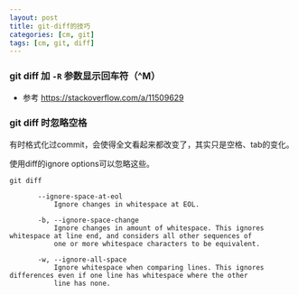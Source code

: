 ```yaml
---
layout: post
title: git-diff的技巧
categories: [cm, git]
tags: [cm, git, diff]
---
```


### git diff 加 `-R` 参数显示回车符（^M）

* 参考 <https://stackoverflow.com/a/11509629>




### git diff 时忽略空格

有时格式化过commit，会使得全文看起来都改变了，其实只是空格、tab的变化。

使用diff的ignore options可以忽略这些。

```
git diff

       --ignore-space-at-eol
           Ignore changes in whitespace at EOL.

       -b, --ignore-space-change
           Ignore changes in amount of whitespace. This ignores whitespace at line end, and considers all other sequences of
           one or more whitespace characters to be equivalent.

       -w, --ignore-all-space
           Ignore whitespace when comparing lines. This ignores differences even if one line has whitespace where the other
           line has none.
```

